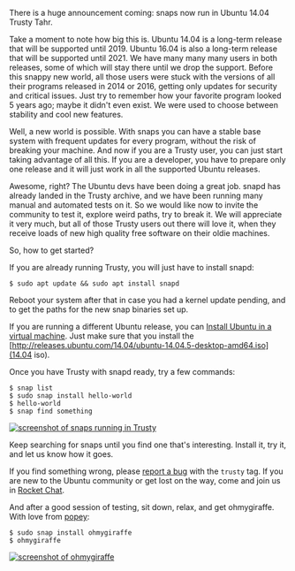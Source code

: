 There is a huge announcement coming: snaps now run in Ubuntu 14.04 Trusty Tahr.

Take a moment to note how big this is. Ubuntu 14.04 is a long-term release that
will be supported until 2019. Ubuntu 16.04 is also a long-term release that
will be supported until 2021. We have many many many users in both releases,
some of which will stay there until we drop the support. Before this snappy new
world, all those users were stuck with the versions of all their programs
released in 2014 or 2016, getting only updates for security and critical
issues. Just try to remember how your favorite program looked 5 years ago;
maybe it didn't even exist. We were used to choose between stability and cool
new features.

Well, a new world is possible. With snaps you can have a stable base system
with frequent updates for every program, without the risk of breaking your
machine. And now if you are a Trusty user, you can just start taking advantage
of all this. If you are a developer, you have to prepare only one release and
it will just work in all the supported Ubuntu releases.

Awesome, right? The Ubuntu devs have been doing a great job. snapd has already
landed in the Trusty archive, and we have been running many manual and
automated tests on it. So we would like now to invite the community to test it,
explore weird paths, try to break it. We will appreciate it very much, but all
of those Trusty users out there will love it, when they receive loads of new
high quality free software on their oldie machines.

So, how to get started?

If you are already running Trusty, you will just have to install snapd:

    $ sudo apt update && sudo apt install snapd

Reboot your system after that in case you had a kernel update pending, and to
get the paths for the new snap binaries set up.

If you are running a different Ubuntu release, you can
[Install Ubuntu in a virtual machine](http://elopio.net/blog/install-ubuntu-in-vm/).
Just make sure that you install the
[http://releases.ubuntu.com/14.04/ubuntu-14.04.5-desktop-amd64.iso](14.04 iso).

Once you have Trusty with snapd ready, try a few commands:

    $ snap list
    $ sudo snap install hello-world
    $ hello-world
    $ snap find something

[![screenshot of snaps running in Trusty](https://archive.org/download/elopio-screenshots2/trusty/trusty-snaps-bigger.png)](https://archive.org/download/elopio-screenshots2/trusty/trusty-snaps-bigger.png)

Keep searching for snaps until you find one that's interesting. Install it,
try it, and let us know how it goes.

If you find something wrong, please
[report a bug](https://bugs.launchpad.net/snapd/+filebug) with the `trusty`
tag. If you are new to the Ubuntu community or get lost on the way, come and
join us in [Rocket Chat](https://rocket.ubuntu.com/channel/community).

And after a good session of testing, sit down, relax, and get ohmygiraffe. With
love from [popey](https://twitter.com/popey):

    $ sudo snap install ohmygiraffe
    $ ohmygiraffe

[![screenshot of ohmygiraffe](https://archive.org/download/elopio-screenshots2/trusty/ohmygiraffe.png)](https://archive.org/download/elopio-screenshots2/trusty/ohmygiraffe.png)
